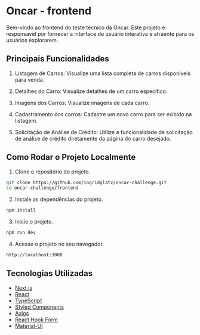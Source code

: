 # Oncar - frontend

Bem-vindo ao frontend do teste técnico da Oncar. Este projeto é responsavel por fornecer a interface de usuário interativa e atraente para os usuários explorarem.

## Principais Funcionalidades

1. Listagem de Carros: Visualize uma lista completa de carros disponíveis para venda.

2. Detalhes do Carro: Visualize detalhes de um carro específico.

3. Imagens dos Carros: Visualize imagens de cada carro.

4. Cadastramento dos carros: Cadastre um novo carro para ser exibido na listagem.

5. Solicitação de Análise de Crédito: Utilize a funcionalidade de solicitação de análise de crédito diretamente da página do carro desejado.

## Como Rodar o Projeto Localmente

1. Clone o repositório do projeto.

```bash
git clone https://github.com/ingridglatz/oncar-challenge.git
cd oncar-challenge/frontend
```

2. Instale as dependências do projeto.

```bash
npm install
```

3. Inicie o projeto.

```bash
npm run dev
```

4. Acesse o projeto no seu navegador.

```bash
http://localhost:3000
```

## Tecnologias Utilizadas

- [Next.js](https://nextjs.org/)
- [React](https://reactjs.org/)
- [TypeScript](https://www.typescriptlang.org/)
- [Styled Components](https://styled-components.com/)
- [Axios](https://axios-http.com/)
- [React Hook Form](https://react-hook-form.com/)
- [Material-UI](https://material-ui.com/)
